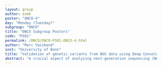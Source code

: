 ```yaml
---
layout: group
author: esmb
poster: "ONCO-4"
day: "Monday (Tuesday)"
subgroup: "ONCO"
title: "ONCO Subgroup Posters"
code: "PS01"
permalink: /ONCO/ONCO-PS01-ONCO-4.html
author: "Marc Vaisband"
inst: "University of Bonn"
title: "Validation of genetic variants from NGS data using Deep Convolutional Neural Networks"
abstract: "A crucial aspect of analysing next-generation sequencing (NGS) data from cancer patients lies in identifying mutations in the genetic code of tumor cells. This is done by considering the tumor DNA together with a reference germline sample, and inferring candidate somatic mutations by way of comparison. A multitude of tools exist for this purpose. In practice, however, sequencing artifacts or alignment errors are often mistakenly flagged as variants, necessitating extremely time-consuming manual validation by researchers.We demonstrate that this process can be largely automated using Deep Convolutional Neural Networks, whose utility has been a driving force behind many recent advances in applied machine learning. Using previously performed manual annotation as input data, we train a Deep Convolutional Neural Network of straightforward topology that recognises sequencing artifacts in called variants with high accuracy, achieving a score of 97.5% on a validation dataset. Moreover, its direct outputs are class probabilities instead of binary labels, and the remaining misclassified points lie in the region of low certainty, suggesting an effective modelling of the decision behaviour in manual annotation. This allows for a significant reduction in the workload for researchers, and can in the future be integrated into bioinformatics workflows for NGS data processing."
---
```

